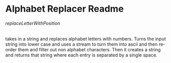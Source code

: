 # Alphabet Replacer Readme

###### replaceLetterWithPosition
takes in a string and replaces alphabet letters with numbers. Turns the input string into lower case and uses a stream to turn them into ascii and then re-order them and filter out non alphabet characters.
Then it creates a string and returns that string where each entry is separated by a single space.
